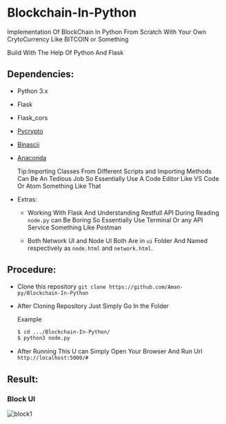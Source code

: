 # Blockchain-In-Python

Implementation Of BlockChain In Python From Scratch With Your Own CrytoCurrency Like BITCOIN or Something

Build With The Help Of Python And Flask

## Dependencies:

- Python 3.x
- Flask
- Flask_cors
- [Pycrypto](https://pypi.org/project/pycrypto/)
- [Binascii](http://flask.pocoo.org/)
- [Anaconda](https://docs.anaconda.com/anaconda/)

   Tip:Importing Classes From Different Scripts and Importing Methods Can Be An Tedious Job So Essentially Use A Code Editor Like VS Code Or Atom Something Like That

- Extras:
	
	- Working With Flask And Understanding Restfull API During Reading `node.py` can Be  Boring So Essentially Use Terminal Or any API Service Something Like Postman
	
	- Both Network UI and Node UI Both Are in `ui` Folder And Named respectively as `node.html` and `network.html`.


## Procedure:

- Clone this repository `git clone https://github.com/Aman-py/Blockchain-In-Python`
- After Cloning Repository Just Simply Go In the Folder

    Example
    ```bash
    $ cd .../Blockchain-In-Python/ 
    $ python3 node.py 
    ```
- After Running This U can Simply Open Your Browser And Run Url `http://localhost:5000/#`

## Result:


### Block UI


![block1](https://user-images.githubusercontent.com/29687692/45088910-1a215380-b128-11e8-9adb-28001058a2ce.png)

